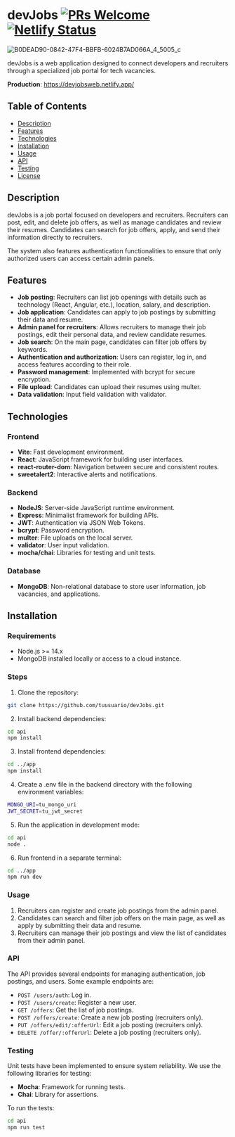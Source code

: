 # devJobs [![PRs Welcome](https://img.shields.io/badge/PRs-welcome-brightgreen.svg?style=flat-square)](http://makeapullrequest.com)[![Netlify Status](https://api.netlify.com/api/v1/badges/633082cd-8c9e-4c2e-b2fc-b3063e66d8b2/deploy-status)](https://app.netlify.com/sites/portfolio-abelprieto-fullstack/deploys)

![B0DEAD90-0842-47F4-BBFB-6024B7AD066A_4_5005_c](https://github.com/user-attachments/assets/03170216-e828-4fec-96dc-022ace111990)

devJobs is a web application designed to connect developers and recruiters through a specialized job portal for tech vacancies.

**Production**: https://devjobsweb.netlify.app/

## Table of Contents

- [Description](#description)
- [Features](#features)
- [Technologies](#technologies)
- [Installation](#installation)
- [Usage](#usage)
- [API](#api)
- [Testing](#testing)
- [License](#license)

## Description

devJobs is a job portal focused on developers and recruiters. Recruiters can post, edit, and delete job offers, as well as manage candidates and review their resumes. Candidates can search for job offers, apply, and send their information directly to recruiters.

The system also features authentication functionalities to ensure that only authorized users can access certain admin panels.

## Features

- **Job posting**: Recruiters can list job openings with details such as technology (React, Angular, etc.), location, salary, and description.
- **Job application**: Candidates can apply to job postings by submitting their data and resume.
- **Admin panel for recruiters**: Allows recruiters to manage their job postings, edit their personal data, and review candidate resumes.
- **Job search**: On the main page, candidates can filter job offers by keywords.
- **Authentication and authorization**: Users can register, log in, and access features according to their role.
- **Password management**: Implemented with bcrypt for secure encryption.
- **File upload**: Candidates can upload their resumes using multer.
- **Data validation**: Input field validation with validator.

## Technologies

### Frontend

- **Vite**: Fast development environment.
- **React**: JavaScript framework for building user interfaces.
- **react-router-dom**: Navigation between secure and consistent routes.
- **sweetalert2**: Interactive alerts and notifications.

### Backend

- **NodeJS**: Server-side JavaScript runtime environment.
- **Express**: Minimalist framework for building APIs.
- **JWT**: Authentication via JSON Web Tokens.
- **bcrypt**: Password encryption.
- **multer**: File uploads on the local server.
- **validator**: User input validation.
- **mocha/chai**: Libraries for testing and unit tests.

### Database

- **MongoDB**: Non-relational database to store user information, job vacancies, and applications.

## Installation

### Requirements

- Node.js >= 14.x
- MongoDB installed locally or access to a cloud instance.

### Steps

1. Clone the repository:

```bash
git clone https://github.com/tuusuario/devJobs.git

```

2. Install backend dependencies:

```bash
cd api
npm install
```

3. Install frontend dependencies:

```bash
cd ../app
npm install
```

4. Create a .env file in the backend directory with the following environment variables:

```bash
MONGO_URI=tu_mongo_uri
JWT_SECRET=tu_jwt_secret
```

5. Run the application in development mode:

```bash
cd api
node .
```

6. Run frontend in a separate terminal:

```bash
cd ../app
npm run dev
```

### Usage

1. Recruiters can register and create job postings from the admin panel.
2. Candidates can search and filter job offers on the main page, as well as apply by submitting their data and resume.
3. Recruiters can manage their job postings and view the list of candidates from their admin panel.

### API

The API provides several endpoints for managing authentication, job postings, and users. Some example endpoints are:

- `POST /users/auth`: Log in.
- `POST /users/create`: Register a new user.
- `GET /offers`: Get the list of job postings.
- `POST /offers/create`: Create a new job posting (recruiters only).
- `PUT /offers/edit/:offerUrl`: Edit a job posting (recruiters only).
- `DELETE /offer/:offerUrl`: Delete a job posting (recruiters only).

### Testing

Unit tests have been implemented to ensure system reliability. We use the following libraries for testing:

- **Mocha**: Framework for running tests.
- **Chai**: Library for assertions.

To run the tests:

```bash
cd api
npm run test

```
